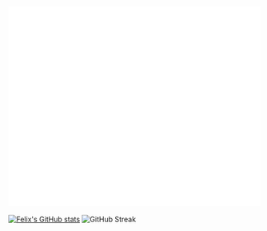 <div align="center">
	<img src="index.svg" width="100%" height="400">
</div>

[![Felix's GitHub stats](https://github-readme-stats.vercel.app/api?username=F-Kirchhoff&theme=noctis_minimus)](https://github.com/F-Kirchhoff)
![GitHub Streak](http://github-readme-streak-stats.herokuapp.com?user=your-F-Kirchhoff&theme=dark&background=000000)
